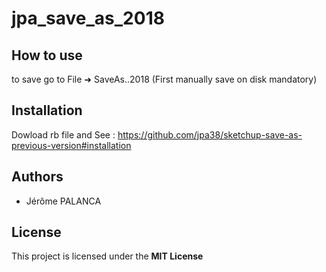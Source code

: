 # jpa_save_as_2018

## How to use

to save go to File ➜ SaveAs..2018 (First manually save on disk mandatory)

## Installation

Dowload rb file and See : https://github.com/jpa38/sketchup-save-as-previous-version#installation

## Authors
- Jérôme PALANCA

## License
This project is licensed under the **MIT License**
